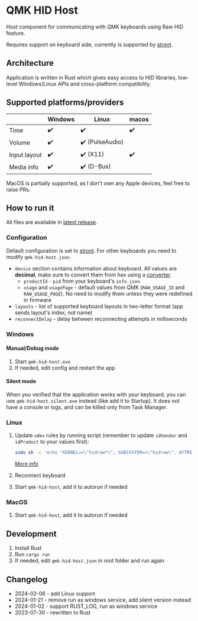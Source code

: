 # QMK HID Host

Host component for communicating with QMK keyboards using Raw HID feature.

Requires support on keyboard side, currently is supported by [stront](https://github.com/zzeneg/stront).

## Architecture

Application is written in Rust which gives easy access to HID libraries, low-level Windows/Linux APIs and cross-platform compatibility.

## Supported platforms/providers

|              | Windows            | Linux                           | macos              |
| ------------ | ------------------ | ------------------------------- |--------------------|
| Time         | :heavy_check_mark: | :heavy_check_mark:              | :heavy_check_mark: |
| Volume       | :heavy_check_mark: | :heavy_check_mark: (PulseAudio) |                    |
| Input layout | :heavy_check_mark: | :heavy_check_mark: (X11)        | :heavy_check_mark: |
| Media info   | :heavy_check_mark: | :heavy_check_mark: (D-Bus)      |                    |

MacOS is partially supported, as I don't own any Apple devices, feel free to raise PRs.

## How to run it

All files are available in [latest release](https://github.com/zzeneg/qmk-hid-host/releases/tag/latest).

### Configuration

Default configuration is set to [stront](https://github.com/zzeneg/stront). For other keyboards you need to modify `qmk-hid-host.json`.

- `device` section contains information about keyboard. All values are **decimal**, make sure to convert them from hex using a [converter](https://tools.keycdn.com/hex-converter).
  - `productId` - `pid` from your keyboard's `info.json`
  - `usage` and `usagePage` - default values from QMK (`RAW_USAGE_ID` and `RAW_USAGE_PAGE`). No need to modify them unless they were redefined in firmware
- `layouts` - list of supported keyboard layouts in two-letter format (app sends layout's index, not name)
- `reconnectDelay` - delay between reconnecting attempts in milliseconds

### Windows

#### Manual/Debug mode

1. Start `qmk-hid-host.exe`
2. If needed, edit config and restart the app

#### Silent mode

When you verified that the application works with your keyboard, you can use `qmk-hid-host.silent.exe` instead (like add it to Startup). It does not have a console or logs, and can be killed only from Task Manager.

### Linux

1. Update `udev` rules by running script (remember to update `idVendor` and `idProduct` to your values first):

   ```sh
   sudo sh -c 'echo "KERNEL==\"hidraw*\", SUBSYSTEM==\"hidraw\", ATTRS{idVendor}==\"feed\", ATTRS{idProduct}==\"0844\", MODE=\"0666\"" > /etc/udev/rules.d/99-qmkhidhost.rules'
   ```

   [More info](https://get.vial.today/manual/linux-udev.html)

2. Reconnect keyboard
3. Start `qmk-hid-host`, add it to autorun if needed

### MacOS
1. Start `qmk-hid-host`, add it to autorun if needed

## Development

1. Install Rust
2. Run `cargo run`
3. If needed, edit `qmk-hid-host.json` in root folder and run again

## Changelog
- 2024-02-06 - add Linux support
- 2024-01-21 - remove run as windows service, add silent version instead
- 2024-01-02 - support RUST_LOG, run as windows service
- 2023-07-30 - rewritten to Rust
